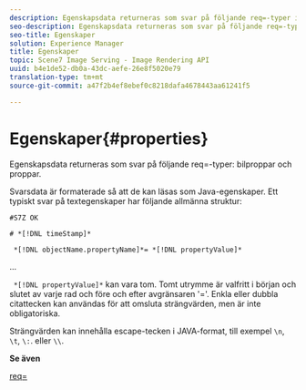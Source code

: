 ```yaml
---
description: Egenskapsdata returneras som svar på följande req=-typer imageprops och props.
seo-description: Egenskapsdata returneras som svar på följande req=-typer imageprops och props.
seo-title: Egenskaper
solution: Experience Manager
title: Egenskaper
topic: Scene7 Image Serving - Image Rendering API
uuid: b4e1de52-db0a-43dc-aefe-26e8f5020e79
translation-type: tm+mt
source-git-commit: a47f2b4ef8ebef0c8218dafa4678443aa61241f5

---
```



# Egenskaper{#properties}

Egenskapsdata returneras som svar på följande req=-typer: bilproppar och proppar.

Svarsdata är formaterade så att de kan läsas som Java-egenskaper. Ett typiskt svar på textegenskaper har följande allmänna struktur:

`#S7Z OK`

`# *[!DNL timeStamp]*`

` *[!DNL objectName.propertyName]*= *[!DNL propertyValue]*`

...

` *[!DNL propertyValue]*` kan vara tom. Tomt utrymme är valfritt i början och slutet av varje rad och före och efter avgränsaren &#39;=&#39;. Enkla eller dubbla citattecken kan användas för att omsluta strängvärden, men är inte obligatoriska.

Strängvärden kan innehålla escape-tecken i JAVA-format, till exempel `\n`, `\t`, `\:`. eller `\\`.

**Se även**

[req=](../../../../../ir-api/http-protocol/image-rendering-api-ref/c-ir-http-protocol-ref/c-ir-http-protocol-command-reference/r-ir-req.md#reference-792b1a663fb64261bd2de2a209b847fb)
